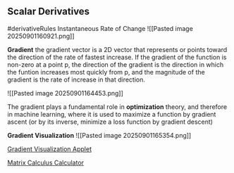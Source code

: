 ## Scalar Derivatives 

#derivativeRules
Instantaneous Rate of Change
![[Pasted image 20250901160921.png]]

**Gradient** the gradient vector is a 2D vector that represents or points toward the direction of the rate of fastest increase. If the gradient of the function is non-zero at a point p, the direction of the gradient is the direction in which the funtion increases most quickly from p, and the magnitude of the gradient is the rate of increase in that direction. 

![[Pasted image 20250901164453.png]]

The gradient plays a fundamental role in **optimization** theory, and therefore in machine learning, where it is used to maximize a function by gradient ascent (or by its inverse, minimize a loss function by gradient descent)

**Gradient Visualization**
![[Pasted image 20250901165354.png]]

[Gradient Visualization Applet](https://www.geogebra.org/m/sWsGNs86)

[Matrix Calculus Calculator](http://www.matrixcalculus.org/matrixCalculus)


